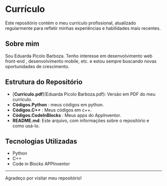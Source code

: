 # Currículo

Este repositório contém o meu currículo profissional, atualizado regularmente para refletir minhas experiências e habilidades mais recentes.

## Sobre mim

Sou Eduarda Picolo Barboza.
Tenho interesse em desenvolvimento web front-end , desenvolvimento mobile, etc. e estou sempre buscando novas oportunidades de crescimento.

## Estrutura do Repositório

- [**Currículo.pdf**](Eduarda Picolo Barboza.pdf): Versão em PDF do meu currículo.
- **Códigos.Python** : meus códigos em python.
- **Códigos.C++** : Meus códigos em c++.
- **Códigos.CodeInBlocks** : Meus apps do AppInventor.
- **README.md**: Este arquivo, com informações sobre o repositório e como usá-lo.

## Tecnologias Utilizadas

- Python
- C++
- Code in Blocks APPInventor 

---

Agradeço por visitar meu repositório!
